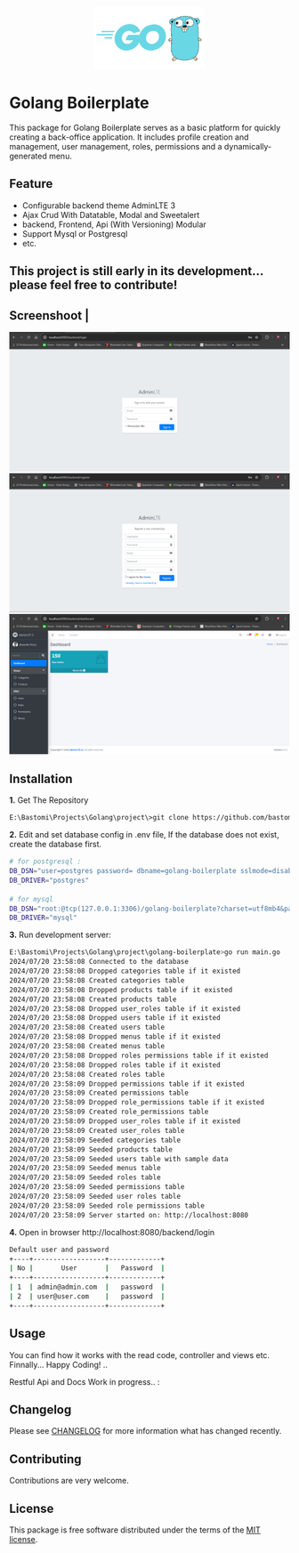 <p align="center"><img src="screenshot/golang.png?raw=true" width="200"></p>

Golang Boilerplate
=====================================
This package for Golang Boilerplate serves as a basic platform for quickly creating a back-office application. It includes profile creation and management, user management, roles, permissions and a dynamically-generated menu.

Feature
-------
* Configurable backend theme AdminLTE 3
* Ajax Crud With Datatable, Modal and Sweetalert
* backend, Frontend, Api (With Versioning) Modular
* Support Mysql or Postgresql
* etc.

This project is still early in its development... please feel free to contribute!
------------------------------------------------------------
Screenshoot |
-------------------------------------------------------------------------------
![Login](screenshot/web/login.png?raw=true)
![Register](screenshot/web/register.png?raw=true)
![Dashboard](screenshot/web/dashboard.png?raw=true)

Installation
------------

**1.** Get The Repository

```bash
E:\Bastomi\Projects\Golang\project\>git clone https://github.com/bastomiadi/golang-boilerplate.git
```

**2.** Edit and set database config in .env file, If the database does not exist, create the database first.

```bash
# for postgresql :
DB_DSN="user=postgres password= dbname=golang-boilerplate sslmode=disable"
DB_DRIVER="postgres"

# for mysql
DB_DSN="root:@tcp(127.0.0.1:3306)/golang-boilerplate?charset=utf8mb4&parseTime=True&loc=Local"
DB_DRIVER="mysql"
```

**3.** Run development server:

```bash
E:\Bastomi\Projects\Golang\project\golang-boilerplate>go run main.go
2024/07/20 23:58:08 Connected to the database
2024/07/20 23:58:08 Dropped categories table if it existed
2024/07/20 23:58:08 Created categories table
2024/07/20 23:58:08 Dropped products table if it existed
2024/07/20 23:58:08 Created products table
2024/07/20 23:58:08 Dropped user_roles table if it existed
2024/07/20 23:58:08 Dropped users table if it existed
2024/07/20 23:58:08 Created users table
2024/07/20 23:58:08 Dropped menus table if it existed
2024/07/20 23:58:08 Created menus table
2024/07/20 23:58:08 Dropped roles permissions table if it existed
2024/07/20 23:58:08 Dropped roles table if it existed
2024/07/20 23:58:08 Created roles table
2024/07/20 23:58:09 Dropped permissions table if it existed
2024/07/20 23:58:09 Created permissions table
2024/07/20 23:58:09 Dropped role_permissions table if it existed
2024/07/20 23:58:09 Created role_permissions table
2024/07/20 23:58:09 Dropped user_roles table if it existed
2024/07/20 23:58:09 Created user_roles table
2024/07/20 23:58:09 Seeded categories table
2024/07/20 23:58:09 Seeded products table
2024/07/20 23:58:09 Seeded users table with sample data
2024/07/20 23:58:09 Seeded menus table
2024/07/20 23:58:09 Seeded roles table
2024/07/20 23:58:09 Seeded permissions table
2024/07/20 23:58:09 Seeded user roles table
2024/07/20 23:58:09 Seeded role permissions table
2024/07/20 23:58:09 Server started on: http://localhost:8080

```

**4.** Open in browser http://localhost:8080/backend/login
```bash
Default user and password
+----+------------------+-------------+
| No |       User       |   Password  |
+----+------------------+-------------+
| 1  | admin@admin.com  |   password  |
| 2  | user@user.com    |   password  |
+----+------------------+-------------+
```

Usage
-----
You can find how it works with the read code, controller and views etc. Finnally... Happy Coding!
..

Restful Api and Docs Work in progress.. :  


Changelog
--------
Please see [CHANGELOG](CHANGELOG.md) for more information what has changed recently.

Contributing
------------
Contributions are very welcome.

License
-------

This package is free software distributed under the terms of the [MIT license](LICENSE.md).